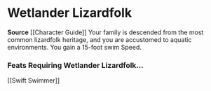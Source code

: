﻿---
id: '53'
name: Wetlander Lizardfolk
rarity: Common
source: '[[DATABASE/source/Character Guide|Character Guide]]'
trait: null
type: Heritage

---
# Wetlander Lizardfolk

**Source** [[Character Guide]] 
Your family is descended from the most common lizardfolk heritage, and you are accustomed to aquatic environments. You gain a 15-foot swim Speed.

### Feats Requiring Wetlander Lizardfolk...

[[Swift Swimmer]]